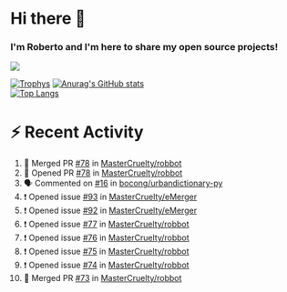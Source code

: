 # Hi there 👋
### I'm Roberto and I'm here to share my open source projects!

<img src="https://komarev.com/ghpvc/?username=mastercruelty&label=Profile views&color=0e75b6"><br>

[![Trophys](https://github-profile-trophy.vercel.app/?username=mastercruelty)](https://github.com/ryo-ma/github-profile-trophy)
[![Anurag's GitHub stats](https://github-readme-stats.vercel.app/api?username=mastercruelty&show_icons=true&theme=tokyonight)](https://github.com/anuraghazra/github-readme-stats)<br>
[![Top Langs](https://github-readme-stats.vercel.app/api/top-langs/?username=mastercruelty&exclude_repo=Alarm-project&langs_count=6&layout=compact&theme=tokyonight)](https://github.com/anuraghazra/github-readme-stats)

# :zap: Recent Activity
<!--START_SECTION:activity-->
1. 🎉 Merged PR [#78](https://github.com/MasterCruelty/robbot/pull/78) in [MasterCruelty/robbot](https://github.com/MasterCruelty/robbot)
2. 💪 Opened PR [#78](https://github.com/MasterCruelty/robbot/pull/78) in [MasterCruelty/robbot](https://github.com/MasterCruelty/robbot)
3. 🗣 Commented on [#16](https://github.com/bocong/urbandictionary-py/issues/16) in [bocong/urbandictionary-py](https://github.com/bocong/urbandictionary-py)
4. ❗️ Opened issue [#93](https://github.com/MasterCruelty/eMerger/issues/93) in [MasterCruelty/eMerger](https://github.com/MasterCruelty/eMerger)
5. ❗️ Opened issue [#92](https://github.com/MasterCruelty/eMerger/issues/92) in [MasterCruelty/eMerger](https://github.com/MasterCruelty/eMerger)
6. ❗️ Opened issue [#77](https://github.com/MasterCruelty/robbot/issues/77) in [MasterCruelty/robbot](https://github.com/MasterCruelty/robbot)
7. ❗️ Opened issue [#76](https://github.com/MasterCruelty/robbot/issues/76) in [MasterCruelty/robbot](https://github.com/MasterCruelty/robbot)
8. ❗️ Opened issue [#75](https://github.com/MasterCruelty/robbot/issues/75) in [MasterCruelty/robbot](https://github.com/MasterCruelty/robbot)
9. ❗️ Opened issue [#74](https://github.com/MasterCruelty/robbot/issues/74) in [MasterCruelty/robbot](https://github.com/MasterCruelty/robbot)
10. 🎉 Merged PR [#73](https://github.com/MasterCruelty/robbot/pull/73) in [MasterCruelty/robbot](https://github.com/MasterCruelty/robbot)
<!--END_SECTION:activity-->
